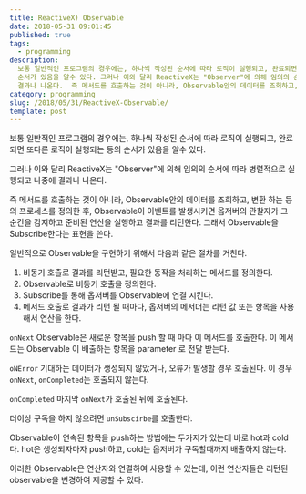 ```yaml
---
title: ReactiveX) Observable
date: 2018-05-31 09:01:45
published: true
tags:
  - programming
description:
  보통 일반적인 프로그램의 경우에는, 하나씩 작성된 순서에 따라 로직이 실행되고, 완료되면 또다른 로직이 실행되는 등의
  순서가 있음을 알수 있다. 그러나 이와 달리 ReactiveX는 "Observer"에 의해 임의의 순서에 따라 병렬적으로 실행되고 나중에
  결과나 나온다.  즉 메서드를 호출하는 것이 아니라, Observable안의 데이터를 조회하고, 변환...
category: programming
slug: /2018/05/31/ReactiveX-Observable/
template: post
---
```


보통 일반적인 프로그램의 경우에는, 하나씩 작성된 순서에 따라 로직이 실행되고, 완료되면 또다른 로직이 실행되는 등의 순서가 있음을 알수 있다.

그러나 이와 달리 ReactiveX는 "Observer"에 의해 임의의 순서에 따라 병렬적으로 실행되고 나중에 결과나 나온다.

즉 메서드를 호출하는 것이 아니라, Observable안의 데이터를 조회하고, 변환 하는 등의 프로세스를 정의한 후, Observable이 이벤트를 발생시키면 옵저버의 관찰자가 그 순간을 감지하고 준비된 연산을 실행하고 결과를 리턴한다. 그래서 Observable을 Subscribe한다는 표현을 쓴다.

일반적으로 Observable을 구현하기 위해서 다음과 같은 절차를 거친다.

1. 비동기 호출로 결과를 리턴받고, 필요한 동작을 처리하는 메서드를 정의한다.
2. Observable로 비동기 호출을 정의한다.
3. Subscribe를 통해 옵저버를 Observable에 연결 시킨다.
4. 메서드 호출로 결과가 리턴 될 때마다, 옵저버의 메서더는 리턴 값 또는 항목을 사용해서 연산을 한다.

`onNext` Observable은 새로운 항목을 push 할 때 마다 이 메서드를 호출한다. 이 메서드는 Observable 이 배출하는 항목을 parameter 로 전달 받는다.

`oNError` 기대하는 데이터가 생성되지 않았거나, 오류가 발생할 경우 호출된다. 이 경우 `onNext`, `onCompleted`는 호출되지 않는다.

`onCompleted` 마지막 `onNext`가 호출된 뒤에 호출된다.

더이상 구독을 하지 않으려면 `unSubscirbe`를 호출한다.

Observable이 연속된 항목을 push하는 방법에는 두가지가 있는데 바로 hot과 cold다. hot은 생성되자마자 push하고, cold는 옵저버가 구독할때까지 배출하지 않는다.

이러한 Observable은 연산자와 연결하여 사용할 수 있는데, 이런 연산자들은 리턴된 observable을 변경하여 제공할 수 있다.
